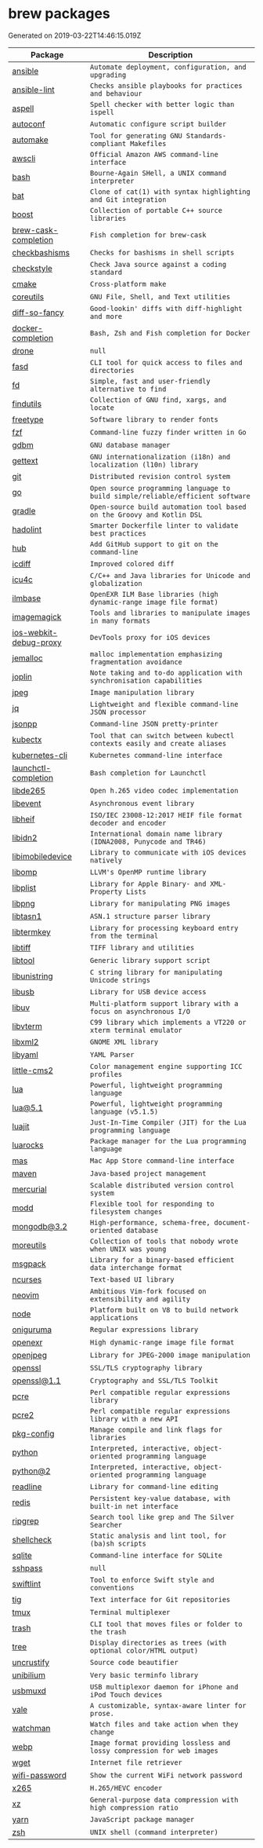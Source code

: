 # brew packages

Generated on 2019-03-22T14:46:15.019Z

| Package | Description |
| ------- | ----------- |
| [ansible](https://www.ansible.com/) | `Automate deployment, configuration, and upgrading` |
| [ansible-lint](https://github.com/ansible/ansible-lint/) | `Checks ansible playbooks for practices and behaviour` |
| [aspell](http://aspell.net/) | `Spell checker with better logic than ispell` |
| [autoconf](https://www.gnu.org/software/autoconf) | `Automatic configure script builder` |
| [automake](https://www.gnu.org/software/automake/) | `Tool for generating GNU Standards-compliant Makefiles` |
| [awscli](https://aws.amazon.com/cli/) | `Official Amazon AWS command-line interface` |
| [bash](https://www.gnu.org/software/bash/) | `Bourne-Again SHell, a UNIX command interpreter` |
| [bat](https://github.com/sharkdp/bat) | `Clone of cat(1) with syntax highlighting and Git integration` |
| [boost](https://www.boost.org/) | `Collection of portable C++ source libraries` |
| [brew-cask-completion](https://github.com/xyb/homebrew-cask-completion) | `Fish completion for brew-cask` |
| [checkbashisms](https://launchpad.net/ubuntu/+source/devscripts/) | `Checks for bashisms in shell scripts` |
| [checkstyle](https://checkstyle.sourceforge.io/) | `Check Java source against a coding standard` |
| [cmake](https://www.cmake.org/) | `Cross-platform make` |
| [coreutils](https://www.gnu.org/software/coreutils) | `GNU File, Shell, and Text utilities` |
| [diff-so-fancy](https://github.com/so-fancy/diff-so-fancy) | `Good-lookin' diffs with diff-highlight and more` |
| [docker-completion](https://www.docker.com/) | `Bash, Zsh and Fish completion for Docker` |
| [drone](https://github.com/drone/drone-cli) | `null` |
| [fasd](https://github.com/clvv/fasd) | `CLI tool for quick access to files and directories` |
| [fd](https://github.com/sharkdp/fd) | `Simple, fast and user-friendly alternative to find` |
| [findutils](https://www.gnu.org/software/findutils/) | `Collection of GNU find, xargs, and locate` |
| [freetype](https://www.freetype.org/) | `Software library to render fonts` |
| [fzf](https://github.com/junegunn/fzf) | `Command-line fuzzy finder written in Go` |
| [gdbm](https://www.gnu.org/software/gdbm/) | `GNU database manager` |
| [gettext](https://www.gnu.org/software/gettext/) | `GNU internationalization (i18n) and localization (l10n) library` |
| [git](https://git-scm.com) | `Distributed revision control system` |
| [go](https://golang.org) | `Open source programming language to build simple/reliable/efficient software` |
| [gradle](https://www.gradle.org/) | `Open-source build automation tool based on the Groovy and Kotlin DSL` |
| [hadolint](https://github.com/hadolint/hadolint) | `Smarter Dockerfile linter to validate best practices` |
| [hub](https://hub.github.com/) | `Add GitHub support to git on the command-line` |
| [icdiff](https://github.com/jeffkaufman/icdiff) | `Improved colored diff` |
| [icu4c](https://ssl.icu-project.org/) | `C/C++ and Java libraries for Unicode and globalization` |
| [ilmbase](https://www.openexr.com/) | `OpenEXR ILM Base libraries (high dynamic-range image file format)` |
| [imagemagick](https://www.imagemagick.org/) | `Tools and libraries to manipulate images in many formats` |
| [ios-webkit-debug-proxy](https://github.com/google/ios-webkit-debug-proxy) | `DevTools proxy for iOS devices` |
| [jemalloc](http://jemalloc.net/) | `malloc implementation emphasizing fragmentation avoidance` |
| [joplin](https://joplin.cozic.net/) | `Note taking and to-do application with synchronisation capabilities` |
| [jpeg](https://www.ijg.org/) | `Image manipulation library` |
| [jq](https://stedolan.github.io/jq/) | `Lightweight and flexible command-line JSON processor` |
| [jsonpp](https://jmhodges.github.io/jsonpp/) | `Command-line JSON pretty-printer` |
| [kubectx](https://github.com/ahmetb/kubectx) | `Tool that can switch between kubectl contexts easily and create aliases` |
| [kubernetes-cli](https://kubernetes.io/) | `Kubernetes command-line interface` |
| [launchctl-completion](https://github.com/CamJN/launchctl-completion) | `Bash completion for Launchctl` |
| [libde265](https://github.com/strukturag/libde265) | `Open h.265 video codec implementation` |
| [libevent](https://libevent.org/) | `Asynchronous event library` |
| [libheif](https://www.libde265.org/) | `ISO/IEC 23008-12:2017 HEIF file format decoder and encoder` |
| [libidn2](https://www.gnu.org/software/libidn/#libidn2) | `International domain name library (IDNA2008, Punycode and TR46)` |
| [libimobiledevice](https://www.libimobiledevice.org/) | `Library to communicate with iOS devices natively` |
| [libomp](https://openmp.llvm.org/) | `LLVM's OpenMP runtime library` |
| [libplist](https://www.libimobiledevice.org/) | `Library for Apple Binary- and XML-Property Lists` |
| [libpng](http://www.libpng.org/pub/png/libpng.html) | `Library for manipulating PNG images` |
| [libtasn1](https://www.gnu.org/software/libtasn1/) | `ASN.1 structure parser library` |
| [libtermkey](http://www.leonerd.org.uk/code/libtermkey/) | `Library for processing keyboard entry from the terminal` |
| [libtiff](http://libtiff.maptools.org/) | `TIFF library and utilities` |
| [libtool](https://www.gnu.org/software/libtool/) | `Generic library support script` |
| [libunistring](https://www.gnu.org/software/libunistring/) | `C string library for manipulating Unicode strings` |
| [libusb](https://libusb.info/) | `Library for USB device access` |
| [libuv](https://github.com/libuv/libuv) | `Multi-platform support library with a focus on asynchronous I/O` |
| [libvterm](http://www.leonerd.org.uk/code/libvterm/) | `C99 library which implements a VT220 or xterm terminal emulator` |
| [libxml2](http://xmlsoft.org/) | `GNOME XML library` |
| [libyaml](https://github.com/yaml/libyaml) | `YAML Parser` |
| [little-cms2](http://www.littlecms.com/) | `Color management engine supporting ICC profiles` |
| [lua](https://www.lua.org/) | `Powerful, lightweight programming language` |
| [lua@5.1](https://www.lua.org/) | `Powerful, lightweight programming language (v5.1.5)` |
| [luajit](https://luajit.org/luajit.html) | `Just-In-Time Compiler (JIT) for the Lua programming language` |
| [luarocks](https://luarocks.org/) | `Package manager for the Lua programming language` |
| [mas](https://github.com/mas-cli/mas) | `Mac App Store command-line interface` |
| [maven](https://maven.apache.org/) | `Java-based project management` |
| [mercurial](https://mercurial-scm.org/) | `Scalable distributed version control system` |
| [modd](https://github.com/cortesi/modd) | `Flexible tool for responding to filesystem changes` |
| [mongodb@3.2](https://www.mongodb.org/) | `High-performance, schema-free, document-oriented database` |
| [moreutils](https://joeyh.name/code/moreutils/) | `Collection of tools that nobody wrote when UNIX was young` |
| [msgpack](https://msgpack.org/) | `Library for a binary-based efficient data interchange format` |
| [ncurses](https://www.gnu.org/software/ncurses/) | `Text-based UI library` |
| [neovim](https://neovim.io/) | `Ambitious Vim-fork focused on extensibility and agility` |
| [node](https://nodejs.org/) | `Platform built on V8 to build network applications` |
| [oniguruma](https://github.com/kkos/oniguruma/) | `Regular expressions library` |
| [openexr](https://www.openexr.com/) | `High dynamic-range image file format` |
| [openjpeg](https://www.openjpeg.org/) | `Library for JPEG-2000 image manipulation` |
| [openssl](https://openssl.org/) | `SSL/TLS cryptography library` |
| [openssl@1.1](https://openssl.org/) | `Cryptography and SSL/TLS Toolkit` |
| [pcre](https://www.pcre.org/) | `Perl compatible regular expressions library` |
| [pcre2](https://www.pcre.org/) | `Perl compatible regular expressions library with a new API` |
| [pkg-config](https://freedesktop.org/wiki/Software/pkg-config/) | `Manage compile and link flags for libraries` |
| [python](https://www.python.org/) | `Interpreted, interactive, object-oriented programming language` |
| [python@2](https://www.python.org/) | `Interpreted, interactive, object-oriented programming language` |
| [readline](https://tiswww.case.edu/php/chet/readline/rltop.html) | `Library for command-line editing` |
| [redis](https://redis.io/) | `Persistent key-value database, with built-in net interface` |
| [ripgrep](https://github.com/BurntSushi/ripgrep) | `Search tool like grep and The Silver Searcher` |
| [shellcheck](https://www.shellcheck.net/) | `Static analysis and lint tool, for (ba)sh scripts` |
| [sqlite](https://sqlite.org/) | `Command-line interface for SQLite` |
| [sshpass](http://sourceforge.net/projects/sshpass) | `null` |
| [swiftlint](https://github.com/realm/SwiftLint) | `Tool to enforce Swift style and conventions` |
| [tig](https://jonas.github.io/tig/) | `Text interface for Git repositories` |
| [tmux](https://tmux.github.io/) | `Terminal multiplexer` |
| [trash](https://hasseg.org/trash/) | `CLI tool that moves files or folder to the trash` |
| [tree](http://mama.indstate.edu/users/ice/tree/) | `Display directories as trees (with optional color/HTML output)` |
| [uncrustify](https://uncrustify.sourceforge.io/) | `Source code beautifier` |
| [unibilium](https://github.com/mauke/unibilium) | `Very basic terminfo library` |
| [usbmuxd](https://www.libimobiledevice.org/) | `USB multiplexor daemon for iPhone and iPod Touch devices` |
| [vale](https://github.com/errata-ai/vale) | `A customizable, syntax-aware linter for prose.` |
| [watchman](https://github.com/facebook/watchman) | `Watch files and take action when they change` |
| [webp](https://developers.google.com/speed/webp/) | `Image format providing lossless and lossy compression for web images` |
| [wget](https://www.gnu.org/software/wget/) | `Internet file retriever` |
| [wifi-password](https://github.com/rauchg/wifi-password) | `Show the current WiFi network password` |
| [x265](http://x265.org) | `H.265/HEVC encoder` |
| [xz](https://tukaani.org/xz/) | `General-purpose data compression with high compression ratio` |
| [yarn](https://yarnpkg.com/) | `JavaScript package manager` |
| [zsh](https://www.zsh.org/) | `UNIX shell (command interpreter)` |
